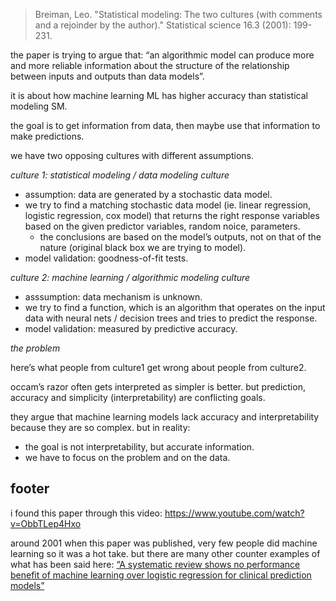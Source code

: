 > Breiman, Leo. "Statistical modeling: The two cultures (with comments and a rejoinder by the author)." Statistical science 16.3 (2001): 199-231.

the paper is trying to argue that: “an algorithmic model can produce more and more reliable information about the structure of the relationship between inputs and outputs than data models”.

it is about how machine learning ML has higher accuracy than statistical modeling SM.

the goal is to get information from data, then maybe use that information to make predictions.

we have two opposing cultures with different assumptions.

_culture 1: statistical modeling / data modeling culture_

- assumption: data are generated by a stochastic data model.
- we try to find a matching stochastic data model (ie. linear regression, logistic regression, cox model) that returns the right response variables based on the given predictor variables, random noice, parameters.
  - the conclusions are based on the model’s outputs, not on that of the nature (original black box we are trying to model).
- model validation: goodness-of-fit tests.

_culture 2: machine learning / algorithmic modeling culture_

- asssumption: data mechanism is unknown.
- we try to find a function, which is an algorithm that operates on the input data with neural nets / decision trees and tries to predict the response.
- model validation: measured by predictive accuracy.

_the problem_

here’s what people from culture1 get wrong about people from culture2.

occam’s razor often gets interpreted as simpler is better. but prediction, accuracy and simplicity (interpretability) are conflicting goals. 

they argue that machine learning models lack accuracy and interpretability because they are so complex. but in reality:

- the goal is not interpretability, but accurate information.
- we have to focus on the problem and on the data.

## footer

i found this paper through this video: https://www.youtube.com/watch?v=ObbTLep4Hxo

around 2001 when this paper was published, very few people did machine learning so it was a hot take. but there are many other counter examples of what has been said here: [“A systematic review shows no performance benefit of machine learning over logistic regression for clinical prediction models”](https://pubmed.ncbi.nlm.nih.gov/30763612/)

